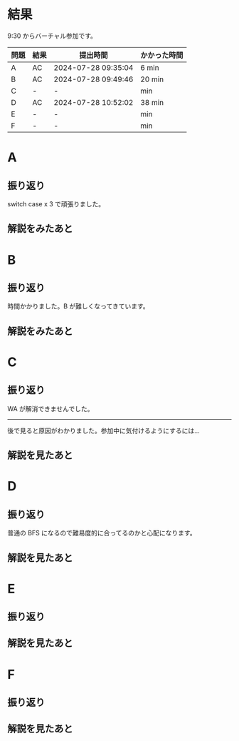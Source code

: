 # 結果

9:30 からバーチャル参加です。

| 問題 | 結果 | 提出時間            | かかった時間 |
|------|------|---------------------|--------------|
| A    | AC   | 2024-07-28 09:35:04 | 6 min        |
| B    | AC   | 2024-07-28 09:49:46 | 20 min       |
| C    | -    | -                   |    min       |
| D    | AC   | 2024-07-28 10:52:02 | 38 min       |
| E    | -    | -                   |    min       |
| F    | -    | -                   |    min       |

# A

## 振り返り

switch case x 3 で頑張りました。

## 解説をみたあと

# B

## 振り返り

時間かかりました。B が難しくなってきています。

## 解説をみたあと

# C

## 振り返り

WA が解消できませんでした。

---

後で見ると原因がわかりました。参加中に気付けるようにするには...

## 解説を見たあと

# D

## 振り返り

普通の BFS になるので難易度的に合ってるのかと心配になります。

## 解説を見たあと

# E

## 振り返り

## 解説を見たあと

# F

## 振り返り

## 解説を見たあと
